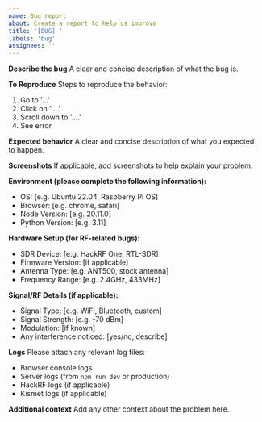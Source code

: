 ```yaml
---
name: Bug report
about: Create a report to help us improve
title: '[BUG] '
labels: 'bug'
assignees: ''
---
```


**Describe the bug**
A clear and concise description of what the bug is.

**To Reproduce**
Steps to reproduce the behavior:

1. Go to '...'
2. Click on '....'
3. Scroll down to '....'
4. See error

**Expected behavior**
A clear and concise description of what you expected to happen.

**Screenshots**
If applicable, add screenshots to help explain your problem.

**Environment (please complete the following information):**

- OS: [e.g. Ubuntu 22.04, Raspberry Pi OS]
- Browser: [e.g. chrome, safari]
- Node Version: [e.g. 20.11.0]
- Python Version: [e.g. 3.11]

**Hardware Setup (for RF-related bugs):**

- SDR Device: [e.g. HackRF One, RTL-SDR]
- Firmware Version: [if applicable]
- Antenna Type: [e.g. ANT500, stock antenna]
- Frequency Range: [e.g. 2.4GHz, 433MHz]

**Signal/RF Details (if applicable):**

- Signal Type: [e.g. WiFi, Bluetooth, custom]
- Signal Strength: [e.g. -70 dBm]
- Modulation: [if known]
- Any interference noticed: [yes/no, describe]

**Logs**
Please attach any relevant log files:

- Browser console logs
- Server logs (from `npm run dev` or production)
- HackRF logs (if applicable)
- Kismet logs (if applicable)

**Additional context**
Add any other context about the problem here.
